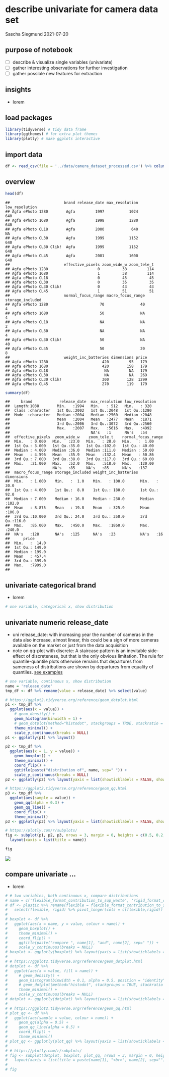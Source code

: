 describe univariate for camera data set
================
Sascha Siegmund
2021-07-20

## purpose of notebook

-   [ ] describe & visualize single variables (univariate)
-   [ ] gather interesting observations for further investigation
-   [ ] gather possible new features for extraction

## insights

-   lorem

## load packages

``` r
library(tidyverse) # tidy data frame
library(ggthemes) # for extra plot themes
library(plotly) # make ggplots interactive
```

## import data

``` r
df <- read_csv(file = '../data/camera_dataset_processed.csv') %>% column_to_rownames(var = 'model')
```

## overview

``` r
head(df)
```

    ##                        brand release_date max_resolution low_resolution
    ## Agfa ePhoto 1280        Agfa         1997           1024            640
    ## Agfa ePhoto 1680        Agfa         1998           1280            640
    ## Agfa ePhoto CL18        Agfa         2000            640             NA
    ## Agfa ePhoto CL30        Agfa         1999           1152            640
    ## Agfa ePhoto CL30 Clik!  Agfa         1999           1152            640
    ## Agfa ePhoto CL45        Agfa         2001           1600            640
    ##                        effective_pixels zoom_wide_w zoom_tele_t
    ## Agfa ePhoto 1280                      0          38         114
    ## Agfa ePhoto 1680                      1          38         114
    ## Agfa ePhoto CL18                      0          45          45
    ## Agfa ePhoto CL30                      0          35          35
    ## Agfa ePhoto CL30 Clik!                0          43          43
    ## Agfa ePhoto CL45                      1          51          51
    ##                        normal_focus_range macro_focus_range storage_included
    ## Agfa ePhoto 1280                       70                40                4
    ## Agfa ePhoto 1680                       50                NA                4
    ## Agfa ePhoto CL18                       NA                NA                2
    ## Agfa ePhoto CL30                       NA                NA                4
    ## Agfa ePhoto CL30 Clik!                 50                NA               40
    ## Agfa ePhoto CL45                       50                20                8
    ##                        weight_inc_batteries dimensions price
    ## Agfa ePhoto 1280                        420         95   179
    ## Agfa ePhoto 1680                        420        158   179
    ## Agfa ePhoto CL18                         NA         NA   179
    ## Agfa ePhoto CL30                         NA         NA   269
    ## Agfa ePhoto CL30 Clik!                  300        128  1299
    ## Agfa ePhoto CL45                        270        119   179

``` r
summary(df)
```

    ##     brand            release_date  max_resolution low_resolution
    ##  Length:1038        Min.   :1994   Min.   : 512   Min.   : 320  
    ##  Class :character   1st Qu.:2002   1st Qu.:2048   1st Qu.:1280  
    ##  Mode  :character   Median :2004   Median :2560   Median :2048  
    ##                     Mean   :2004   Mean   :2477   Mean   :1871  
    ##                     3rd Qu.:2006   3rd Qu.:3072   3rd Qu.:2560  
    ##                     Max.   :2007   Max.   :5616   Max.   :4992  
    ##                                    NA's   :1      NA's   :54    
    ##  effective_pixels  zoom_wide_w    zoom_tele_t    normal_focus_range
    ##  Min.   : 0.000   Min.   :23.0   Min.   : 28.0   Min.   :  1.00    
    ##  1st Qu.: 3.000   1st Qu.:35.0   1st Qu.:102.0   1st Qu.: 40.00    
    ##  Median : 4.000   Median :36.0   Median :111.0   Median : 50.00    
    ##  Mean   : 4.596   Mean   :35.9   Mean   :132.4   Mean   : 50.86    
    ##  3rd Qu.: 7.000   3rd Qu.:38.0   3rd Qu.:117.0   3rd Qu.: 60.00    
    ##  Max.   :21.000   Max.   :52.0   Max.   :518.0   Max.   :120.00    
    ##                   NA's   :85     NA's   :85      NA's   :137       
    ##  macro_focus_range storage_included weight_inc_batteries   dimensions   
    ##  Min.   : 1.000    Min.   :  1.0    Min.   : 100.0       Min.   : 30.0  
    ##  1st Qu.: 4.000    1st Qu.:  8.0    1st Qu.: 180.0       1st Qu.: 92.0  
    ##  Median : 7.000    Median : 16.0    Median : 230.0       Median :102.0  
    ##  Mean   : 8.875    Mean   : 19.8    Mean   : 325.9       Mean   :106.8  
    ##  3rd Qu.:10.000    3rd Qu.: 24.0    3rd Qu.: 350.0       3rd Qu.:116.0  
    ##  Max.   :85.000    Max.   :450.0    Max.   :1860.0       Max.   :240.0  
    ##  NA's   :128       NA's   :125      NA's   :23           NA's   :16     
    ##      price       
    ##  Min.   :  14.0  
    ##  1st Qu.: 149.0  
    ##  Median : 199.0  
    ##  Mean   : 457.4  
    ##  3rd Qu.: 399.0  
    ##  Max.   :7999.0  
    ## 

## univariate categorical brand

-   lorem

``` r
# one variable, categorical x, show distribution
```

## univariate numeric release\_date

-   uni release\_date: with increasing year the number of cameras in the
    data also increase, almost linear, this could be a sign of more
    cameras available on the market or just from the data acquisition  
-   note on qq-plot with discrete: A staircase pattern is an inevitable
    side-effect of discreteness, but that is the only obvious
    limitation. The rule for quantile-quantile plots otherwise remains
    that departures from sameness of distributions are shown by
    departures from equality of quantiles. [see
    examples](https://stats.stackexchange.com/questions/113387/can-i-still-interpret-a-q-q-plot-that-uses-discrete-rounded-data)

``` r
# one variable, continuous x, show distribution
name = 'release_date'
tmp_df <- df %>% rename(value = release_date) %>% select(value)

# https://ggplot2.tidyverse.org/reference/geom_dotplot.html
p1 <- tmp_df %>%
  ggplot(aes(x = value)) +
    # geom_density() +
    geom_histogram(binwidth = 1) +
    # geom_dotplot(method="histodot", stackgroups = TRUE, stackratio = 1.1, dotsize = 1.2, binwidth = 1) +
    theme_minimal() +
    scale_y_continuous(breaks = NULL) 
p1 <- ggplotly(p1) %>% layout()

p2 <- tmp_df %>%
  ggplot(aes(x = 1, y = value)) +
    geom_boxplot() +
    theme_minimal() +
    coord_flip() +
    ggtitle(paste("distribution of", name, sep=" ")) +
    scale_y_continuous(breaks = NULL) 
p2 <- ggplotly(p2) %>% layout(yaxis = list(showticklabels = FALSE, showgrid = FALSE))

# https://ggplot2.tidyverse.org/reference/geom_qq.html 
p3 <- tmp_df %>%
  ggplot(aes(sample = value)) +
    geom_qq(alpha = 0.3) +
    geom_qq_line() +
    coord_flip() +
    theme_minimal() 
p3 <- ggplotly(p3) %>% layout(yaxis = list(showticklabels = FALSE, showgrid = FALSE))

# https://plotly.com/r/subplots/
fig <- subplot(p1, p2, p3, nrows = 3, margin = 0, heights = c(0.5, 0.2, 0.3), shareX = TRUE) %>% 
  layout(xaxis = list(title = name))

fig
```

![](nb_figs/uni_unnamed-chunk-6-1.png)<!-- -->

## compare univariate …

-   lorem

``` r
# # two variables, both continuous x, compare distributions
# name = c('flexible_format_contribution_to_sup_waste', 'rigid_format_contribution_to_sup_waste')
# df <- plastic %>% rename(flexible = flexible_format_contribution_to_sup_waste, rigid = rigid_format_contribution_to_sup_waste) %>% 
#   select(flexible, rigid) %>% pivot_longer(cols = c(flexible,rigid))
# 
# boxplot <- df %>%
#   ggplot(aes(x = name, y = value, colour = name)) +
#     geom_boxplot() +
#     theme_minimal() +
#     coord_flip() +
#     ggtitle(paste("compare ", name[1], "and", name[2], sep=" ")) +
#     scale_y_continuous(breaks = NULL)
# boxplot <- ggplotly(boxplot) %>% layout(yaxis = list(showticklabels = FALSE, showgrid = FALSE))
# 
# # https://ggplot2.tidyverse.org/reference/geom_dotplot.html
# dotplot <- df %>%
#   ggplot(aes(x = value, fill = name)) +
#     # geom_density() +
#     geom_histogram(binwidth = 0.1, alpha = 0.5, position = "identity") +
#     # geom_dotplot(method="histodot", stackgroups = TRUE, stackratio = 1, dotsize = 0.23, binwidth = 0.1) +
#     theme_minimal() +
#     scale_y_continuous(breaks = NULL)
# dotplot <- ggplotly(dotplot) %>% layout(yaxis = list(showticklabels = FALSE, showgrid = FALSE))
# 
# # https://ggplot2.tidyverse.org/reference/geom_qq.html
# plot_qq <- df %>%
#   ggplot(aes(sample = value, colour = name)) +
#     geom_qq(alpha = 0.5) +
#     geom_qq_line(alpha = 0.5) +
#     coord_flip() +
#     theme_minimal()
# plot_qq <- ggplotly(plot_qq) %>% layout(yaxis = list(showticklabels = FALSE, showgrid = FALSE))
# 
# # https://plotly.com/r/subplots/
# fig <- subplot(dotplot, boxplot, plot_qq, nrows = 3, margin = 0, heights = c(0.5, 0.2, 0.3), shareX = TRUE) %>% 
#   layout(xaxis = list(title = paste(name[1], "<br>", name[2], sep="")))
# 
# fig
```
